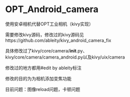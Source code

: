 # OPT_Android_camera

使用安卓相机代替OPT工业相机（kivy实现）

需要修改kivy源码，修改过的kivy源码见https://github.com/ableity/kivy_android_camera_fix

具体修改过了kivy/core/camera/__init__.py、kivy/core/camera/camera_android.py以及kivy/uix/camera

修改过的地方都用#edit by ableity标注

修改的目的为为相机添加变焦功能

目前问题：图像reload问题，卡顿问题
